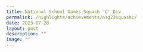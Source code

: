 ```yaml
---
title: National School Games Squash 'C' Div
permalink: /highlights/achievements/nsg23squashc/
date: 2023-07-28
layout: post
description: ""
image: ""
---
```

